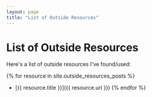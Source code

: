 ```yaml
---
layout: page
title: "List of Outside Resources"
---
```


# List of Outside Resources

Here's a list of outside resources I've found/used:

{% for resource in site.outside_resources_posts %}
- [{{ resource.title }}]({{ resource.url }})
{% endfor %}


